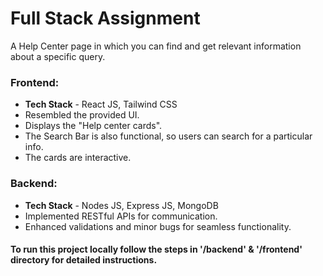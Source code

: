# Full Stack Assignment

A Help Center page in which you can find and get relevant information about a specific query.

### Frontend:
- **Tech Stack** - React JS, Tailwind CSS
- Resembled the provided UI.
- Displays the "Help center cards".
- The Search Bar is also functional, so users can search for a particular info.
- The cards are interactive.
   
### Backend:
- **Tech Stack** - Nodes JS, Express JS, MongoDB
- Implemented RESTful APIs for communication.
- Enhanced validations and minor bugs for seamless functionality.

#### To run this project locally follow the steps in '/backend' & '/frontend' directory for detailed instructions.

